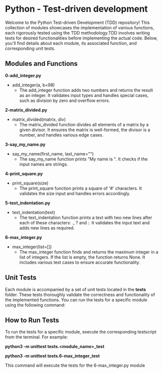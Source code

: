 # Python - Test-driven development
Welcome to the Python Test-driven Development (TDD) repository! This collection of modules showcases the implementation of various functions, each rigorously tested using the TDD methodology.TDD involves writing tests for desired functionalities before implementing the actual code. Below, you'll find details about each module, its associated function, and corresponding unit tests.

## Modules and Functions

**0-add_integer.py**  
  - add_integer(a, b=98)
    - The add_integer function adds two numbers and returns the result as an integer. It validates input types and handles special cases, such as division by zero and overflow errors.

**2-matrix_divided.py**
  - matrix_divided(matrix, div)
    - The matrix_divided function divides all elements of a matrix by a given divisor. It ensures the matrix is well-formed, the divisor is a number, and handles various edge cases.

**3-say_my_name.py**
  - say_my_name(first_name, last_name="")
    - The say_my_name function prints "My name is <first name> <last name>". It checks if the input names are strings.

**4-print_square.py**
  - print_square(size)
    - The print_square function prints a square of '#' characters. It validates the size input and handles errors accordingly.

**5-text_indentation.py**
  - text_indentation(text)
    - The text_indentation function prints a text with two new lines after each of these characters: ., ? and :. It validates the input text and adds new lines as required.

**6-max_integer.py**
  - max_integer(list=[])
    - The max_integer function finds and returns the maximum integer in a list of integers. If the list is empty, the function returns None. It includes various test cases to ensure accurate functionality.
## Unit Tests

Each module is accompanied by a set of unit tests located in the <strong>tests</strong> folder. These tests thoroughly validate the correctness and functionality of the implemented functions. You can run the tests for a specific module using the following command:

## How to Run Tests
To run the tests for a specific module, execute the corresponding testscript from the terminal. For example:

**python3 -m unittest tests.<module_name>_test**

**python3 -m unittest tests.6-max_integer_test**

This command will execute the tests for the 6-max_integer.py module
